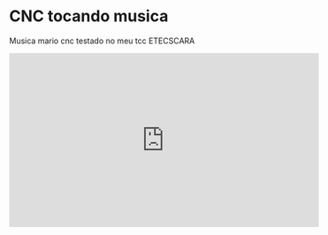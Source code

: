 # CNC tocando musica 
Musica mario cnc testado no meu tcc ETECSCARA

<iframe width="560" height="315" src="https://youtube.com/shorts/8Y2X_dsyBv0?feature=share" frameborder="0" allow="autoplay; encrypted-media" allowfullscreen></iframe>
